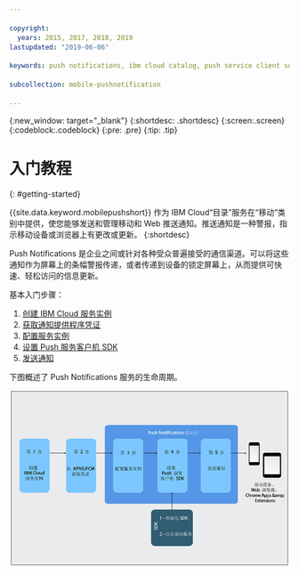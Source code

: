 ```yaml
---

copyright:
  years: 2015, 2017, 2018, 2019
lastupdated: "2019-06-06"

keywords: push notifications, ibm cloud catalog, push service client sdk, notification provider

subcollection: mobile-pushnotification

---
```


{:new_window: target="_blank"}
{:shortdesc: .shortdesc}
{:screen:.screen}
{:codeblock:.codeblock}
{:pre: .pre}
{:tip: .tip}

# 入门教程
{: #getting-started}

{{site.data.keyword.mobilepushshort}} 作为 IBM Cloud“目录”服务在“移动”类别中提供，使您能够发送和管理移动和 Web 推送通知。推送通知是一种警报，指示移动设备或浏览器上有更改或更新。
{:shortdesc}

Push Notifications 是企业之间或针对各种受众普遍接受的通信渠道。可以将这些通知作为屏幕上的条幅警报传递，或者传递到设备的锁定屏幕上，从而提供可快速、轻松访问的信息更新。  

基本入门步骤：

1. [创建 IBM Cloud 服务实例](/docs/services/mobilepush?topic=mobile-pushnotification-push_step_1a)
2. [获取通知提供程序凭证](/docs/services/mobilepush?topic=mobile-pushnotification-push_step_1)
3. [配置服务实例](/docs/services/mobilepush?topic=mobile-pushnotification-push_step_2)
4. [设置 Push 服务客户机 SDK](/docs/services/mobilepush?topic=mobile-pushnotification-push_step_3)
5. [发送通知](/docs/services/mobilepush?topic=mobile-pushnotification-push_step_4)

下图概述了 Push Notifications 服务的生命周期。

![推送概述](images/push_notification_lifecycle.jpg "概述从创建服务实例到发送通知的基本步骤的图形")



